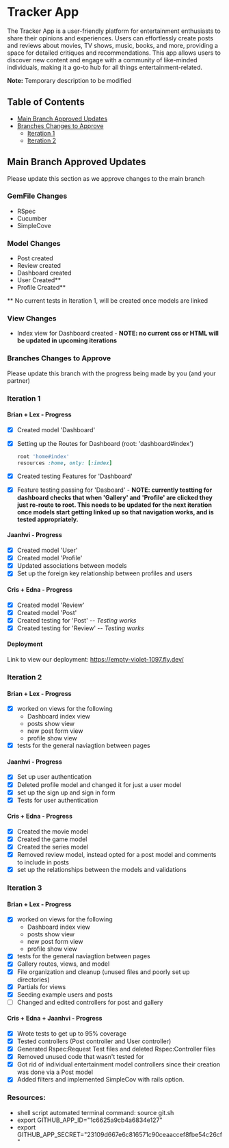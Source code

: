 # Tracker App

The Tracker App is a user-friendly platform for entertainment enthusiasts to share their opinions and experiences. Users can effortlessly create posts and reviews about movies, TV shows, music, books, and more, providing a space for detailed critiques and recommendations. This app allows users to discover new content and engage with a community of like-minded individuals, making it a go-to hub for all things entertainment-related.

**Note:** Temporary description to be modified

## Table of Contents

- [Main Branch Approved Updates](#main-branch-approved-updates)
- [Branches Changes to Approve](#branches-changes-to-approve)
  - [Iteration 1](#iteration-week-1)
  - [Iteration 2](#iteration-week-2)

## Main Branch Approved Updates

Please update this section as we approve changes to the main branch

### GemFile Changes

- RSpec
- Cucumber
- SimpleCove

### Model Changes
- Post created
- Review created
- Dashboard created
- User Created**
- Profile Created**

** No current tests in Iteration 1, will be created once models are linked

### View Changes
- Index view for Dashboard created - **NOTE: no current css or HTML will be updated in upcoming iterations**

### Branches Changes to Approve

Please update this branch with the progress being made by you (and your partner)

### Iteration 1

#### Brian + Lex - Progress

- [x] Created model 'Dashboard'
- [x] Setting up the Routes for Dashboard (root: 'dashboard#index')

  ```ruby
  root 'home#index'
  resources :home, only: [:index]
- [x] Created testing Features for 'Dashboard'
- [x] Feature testing passing for 'Dasboard' - **NOTE: currently testting for dashboard checks that when 'Gallery' and 'Profile' are clicked they just re-route to root. This needs to be updated for the next iteration once models start getting linked up so that navigation works, and is tested appropriately.**

#### Jaanhvi - Progress
  - [x] Created model 'User'
  - [x] Created model 'Profile'
  - [x] Updated associations between models
  - [x] Set up the foreign key relationship between profiles and users

#### Cris + Edna - Progress
  - [x] Created model 'Review'
  - [x] Created model 'Post'
  - [x] Created testing for 'Post' -- *Testing works*
  - [x] Created testing for 'Review' -- *Testing works*
#### Deployment 
  Link to view our deployment:  https://empty-violet-1097.fly.dev/

### Iteration 2

#### Brian + Lex - Progress
- [x] worked on views for the following
    - Dashboard index view
    - posts show view
    - new post form view
    - profile show view
- [x] tests for the general naviagtion between pages

#### Jaanhvi - Progress
- [x] Set up user authentication
- [x] Deleted profile model and changed it for just a user model
- [x] set up the sign up and sign in form
- [x] Tests for user authentication

#### Cris + Edna - Progress
  - [x] Created the movie model
  - [x] Created the game model
  - [x] Created the series model
  - [x] Removed review model, instead opted for a post model and comments to include in posts
  - [x] set up the relationships between the models and validations

### Iteration 3

#### Brian + Lex - Progress
- [x] worked on views for the following
    - Dashboard index view
    - posts show view
    - new post form view
    - profile show view
- [x] tests for the general naviagtion between pages
- [x] Gallery routes, views, and model
- [x] File organization and cleanup (unused files and poorly set up directories)
- [x] Partials for views
- [x] Seeding example users and posts
- [ ] Changed and edited controllers for post and gallery

#### Cris + Edna + Jaanhvi - Progress
  - [x] Wrote tests to get up to 95% coverage
  - [x] Tested controllers (Post controller and User controller)
  - [x] Generated Rspec:Request Test files and deleted Rspec:Controller files
  - [x] Removed unused code that wasn't tested for
  - [x] Got rid of individual entertainment model controllers since their creation was done via a Post model
  - [x] Added filters and implemented SimpleCov with rails option.
### Resources:
- shell script automated terminal command: source git.sh
- export GITHUB_APP_ID="1c6625a9cb4a6834e127"
- export GITHUB_APP_SECRET="23109d667e6c816571c90ceaaccef8fbe54c26cf"
